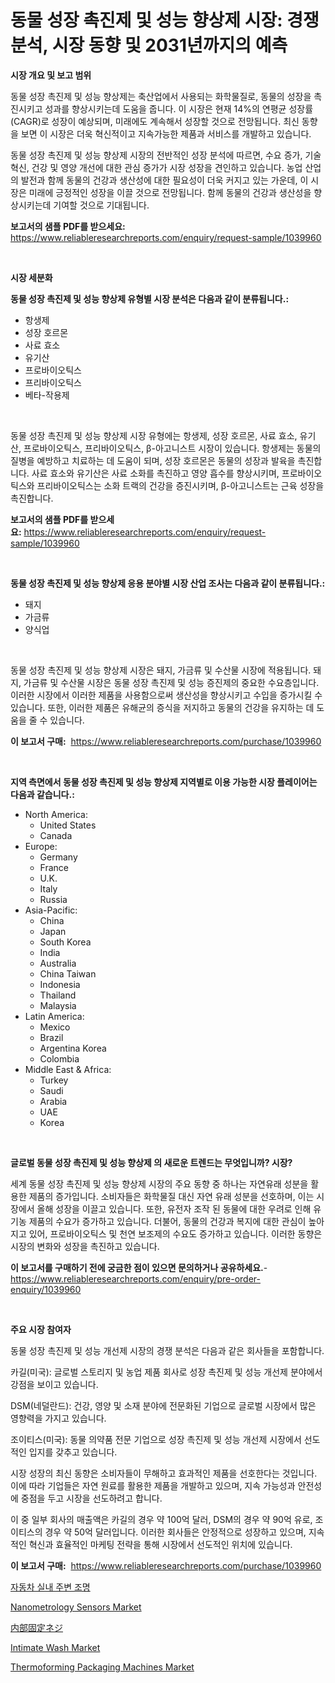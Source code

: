 <p><h1>동물 성장 촉진제 및 성능 향상제 시장: 경쟁 분석, 시장 동향 및 2031년까지의 예측</h1></p><p><strong>시장 개요 및 보고 범위</strong></p>
<p><p>동물 성장 촉진제 및 성능 향상제는 축산업에서 사용되는 화학물질로, 동물의 성장을 촉진시키고 성과를 향상시키는데 도움을 줍니다. 이 시장은 현재 14%의 연평균 성장률(CAGR)로 성장이 예상되며, 미래에도 계속해서 성장할 것으로 전망됩니다. 최신 동향을 보면 이 시장은 더욱 혁신적이고 지속가능한 제품과 서비스를 개발하고 있습니다.</p><p>동물 성장 촉진제 및 성능 향상제 시장의 전반적인 성장 분석에 따르면, 수요 증가, 기술 혁신, 건강 및 영양 개선에 대한 관심 증가가 시장 성장을 견인하고 있습니다. 농업 산업의 발전과 함께 동물의 건강과 생산성에 대한 필요성이 더욱 커지고 있는 가운데, 이 시장은 미래에 긍정적인 성장을 이끌 것으로 전망됩니다. 함께 동물의 건강과 생산성을 향상시키는데 기여할 것으로 기대됩니다.</p></p>
<p><strong>보고서의 샘플 PDF를 받으세요:</strong> <a href="https://www.reliableresearchreports.com/enquiry/request-sample/1039960">https://www.reliableresearchreports.com/enquiry/request-sample/1039960</a></p>
<p>&nbsp;</p>
<p><strong>시장 세분화</strong></p>
<p><strong>동물 성장 촉진제 및 성능 향상제 유형별 시장 분석은 다음과 같이 분류됩니다.:</strong></p>
<p><ul><li>항생제</li><li>성장 호르몬</li><li>사료 효소</li><li>유기산</li><li>프로바이오틱스</li><li>프리바이오틱스</li><li>베타-작용제</li></ul></p>
<p>&nbsp;</p>
<p><p>동물 성장 촉진제 및 성능 향상제 시장 유형에는 항생제, 성장 호르몬, 사료 효소, 유기산, 프로바이오틱스, 프리바이오틱스, β-아고니스트 시장이 있습니다. 항생제는 동물의 질병을 예방하고 치료하는 데 도움이 되며, 성장 호르몬은 동물의 성장과 발육을 촉진합니다. 사료 효소와 유기산은 사료 소화를 촉진하고 영양 흡수를 향상시키며, 프로바이오틱스와 프리바이오틱스는 소화 트랙의 건강을 증진시키며, β-아고니스트는 근육 성장을 촉진합니다.</p></p>
<p><strong>보고서의 샘플 PDF를 받으세요:</strong>&nbsp;<a href="https://www.reliableresearchreports.com/enquiry/request-sample/1039960">https://www.reliableresearchreports.com/enquiry/request-sample/1039960</a></p>
<p>&nbsp;</p>
<p><strong> 동물 성장 촉진제 및 성능 향상제 응용 분야별 시장 산업 조사는 다음과 같이 분류됩니다.:</strong></p>
<p><ul><li>돼지</li><li>가금류</li><li>양식업</li></ul></p>
<p>&nbsp;</p>
<p><p>동물 성장 촉진제 및 성능 향상제 시장은 돼지, 가금류 및 수산물 시장에 적용됩니다. 돼지, 가금류 및 수산물 시장은 동물 성장 촉진제 및 성능 증진제의 중요한 수요층입니다. 이러한 시장에서 이러한 제품을 사용함으로써 생산성을 향상시키고 수입을 증가시킬 수 있습니다. 또한, 이러한 제품은 유해균의 증식을 저지하고 동물의 건강을 유지하는 데 도움을 줄 수 있습니다.</p></p>
<p><strong>이 보고서 구매:</strong>&nbsp; <a href="https://www.reliableresearchreports.com/purchase/1039960">https://www.reliableresearchreports.com/purchase/1039960</a></p>
<p>&nbsp;</p>
<p><strong>지역 측면에서 동물 성장 촉진제 및 성능 향상제 지역별로 이용 가능한 시장 플레이어는 다음과 같습니다.:</strong></p>
<p><ul>
    <li>
        North America:
        <ul>
            <li>United States</li>
            <li>Canada</li>
        </ul>
    </li>
    <li>
        Europe:
        <ul>
            <li>Germany</li>
            <li>France</li>
            <li>U.K.</li>
            <li>Italy</li>
            <li>Russia</li>
        </ul>
    </li>
    <li>
        Asia-Pacific:
        <ul>
            <li>China</li>
            <li>Japan</li>
            <li>South Korea</li>
            <li>India</li>
            <li>Australia</li>
            <li>China Taiwan</li>
            <li>Indonesia</li>
            <li>Thailand</li>
            <li>Malaysia</li>
        </ul>
    </li>
    <li>
        Latin America:
        <ul>
            <li>Mexico</li>
            <li>Brazil</li>
            <li>Argentina Korea</li>
            <li>Colombia</li>
        </ul>
    </li>
    <li>
        Middle East & Africa:
        <ul>
            <li>Turkey</li>
            <li>Saudi</li>
            <li>Arabia</li>
            <li>UAE</li>
            <li>Korea</li>
        </ul>
    </li>
    </ul></p>
<p>&nbsp;</p>
<p><strong>글로벌 동물 성장 촉진제 및 성능 향상제 의 새로운 트렌드는 무엇입니까? 시장?</strong></p>
<p><p>세계 동물 성장 촉진제 및 성능 향상제 시장의 주요 동향 중 하나는 자연유래 성분을 활용한 제품의 증가입니다. 소비자들은 화학물질 대신 자연 유래 성분을 선호하며, 이는 시장에서 올해 성장을 이끌고 있습니다. 또한, 유전자 조작 된 동물에 대한 우려로 인해 유기농 제품의 수요가 증가하고 있습니다. 더불어, 동물의 건강과 복지에 대한 관심이 높아지고 있어, 프로바이오틱스 및 천연 보조제의 수요도 증가하고 있습니다. 이러한 동향은 시장의 변화와 성장을 촉진하고 있습니다.</p></p>
<p><strong>이 보고서를 구매하기 전에 궁금한 점이 있으면 문의하거나 공유하세요.</strong>- <a href="https://www.reliableresearchreports.com/enquiry/pre-order-enquiry/1039960">https://www.reliableresearchreports.com/enquiry/pre-order-enquiry/1039960</a></p>
<p>&nbsp;</p>
<p><strong>주요 시장 참여자</strong></p>
<p><p>동물 성장 촉진제 및 성능 개선제 시장의 경쟁 분석은 다음과 같은 회사들을 포함합니다.</p><p>카길(미국): 글로벌 스토리지 및 농업 제품 회사로 성장 촉진제 및 성능 개선제 분야에서 강점을 보이고 있습니다.</p><p>DSM(네덜란드): 건강, 영양 및 소재 분야에 전문화된 기업으로 글로벌 시장에서 많은 영향력을 가지고 있습니다.</p><p>조이티스(미국): 동물 의약품 전문 기업으로 성장 촉진제 및 성능 개선제 시장에서 선도적인 입지를 갖추고 있습니다.</p><p>시장 성장의 최신 동향은 소비자들이 무해하고 효과적인 제품을 선호한다는 것입니다. 이에 따라 기업들은 자연 원료를 활용한 제품을 개발하고 있으며, 지속 가능성과 안전성에 중점을 두고 시장을 선도하려고 합니다.</p><p>이 중 일부 회사의 매출액은 카길의 경우 약 100억 달러, DSM의 경우 약 90억 유로, 조이티스의 경우 약 50억 달러입니다. 이러한 회사들은 안정적으로 성장하고 있으며, 지속적인 혁신과 효율적인 마케팅 전략을 통해 시장에서 선도적인 위치에 있습니다.</p></p>
<p><strong>이 보고서 구매:</strong>&nbsp;&nbsp;<a href="https://www.reliableresearchreports.com/purchase/1039960">https://www.reliableresearchreports.com/purchase/1039960</a></p>
<p><p><a href="https://github.com/lkwggful07722/Market-Research-Report-List-1/blob/main/66175264165.md">자동차 실내 주변 조명</a></p><p><a href="https://issuu.com/reportprime-2/docs/nanometrology-sensors-market-size-2030.pptx">Nanometrology Sensors Market</a></p><p><a href="https://github.com/ycmtqqhvk3273/Market-Research-Report-List-1/blob/main/12518444652.md">内部固定ネジ</a></p><p><a href="https://github.com/ashepherd82/Market-Research-Report-List-3/blob/main/intimate-wash-market.md">Intimate Wash Market</a></p><p><a href="https://view.publitas.com/reportprime-1/thermoforming-packaging-machines-market-dynamics-2024-2031-also-about-its-market-trends-projections-and-opportunities/">Thermoforming Packaging Machines Market</a></p></p>
